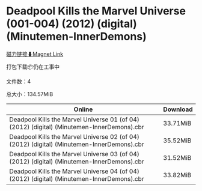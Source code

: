 # Deadpool Kills the Marvel Universe (001-004) (2012) (digital) (Minutemen-InnerDemons)

[磁力链接⬇Magnet Link](magnet:?xt=urn:btih:15672cbd734ded82b553e2d6187e8cbd033837d9&dn=Deadpool%20Kills%20the%20Marvel%20Universe%20%28001-004%29%20%282012%29%20%28digital%29%20%28Minutemen-InnerDemons%29)

打包下载📦仍在工事中

文件数：4

总大小：134.57MiB

Online | Download
--- | ---
Deadpool Kills the Marvel Universe 01 (of 04) (2012) (digital) (Minutemen-InnerDemons).cbr | 33.71MiB
Deadpool Kills the Marvel Universe 02 (of 04) (2012) (digital) (Minutemen-InnerDemons).cbr | 35.52MiB
Deadpool Kills the Marvel Universe 03 (of 04) (2012) (digital) (Minutemen-InnerDemons).cbr | 31.52MiB
Deadpool Kills the Marvel Universe 04 (of 04) (2012) (digital) (Minutemen-InnerDemons).cbr | 33.82MiB